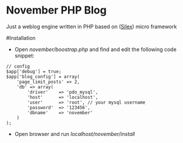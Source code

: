 # November PHP Blog
Just a weblog engine written in PHP based on ([Silex](http://silex.sensiolabs.org/)) micro framework

#Installation
* Open *november/boostrap.php* and find and edit the following code snippet:
```
// config
$app['debug'] = true;
$app['blog_config'] = array(
	'page_limit_posts' => 2,	
	'db' => array(
		'driver'	=> 'pdo_mysql',
		'host'		=> 'localhost',
		'user'		=> 'root', // your mysql username
		'password'	=> '123456',
		'dbname'	=> 'november'
	)	
);
```
* Open browser and run *localhost/november/install*
